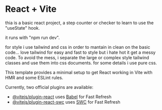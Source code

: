 # React + Vite

thia is a basic react project, a step counter or checker to learn to use the "useState" hook. 

it runs with "npm run dev". 

for style i use tailwind and css in order to mantain in clean on the basic code... love tailwind for easy and fast to style but i hate hot it get a messy code. To avoid the mess, i separate the 
large or complex style tailwind classes and use them into css documents. for some details i use pure css.

This template provides a minimal setup to get React working in Vite with HMR and some ESLint rules.

Currently, two official plugins are available:

- [@vitejs/plugin-react](https://github.com/vitejs/vite-plugin-react/blob/main/packages/plugin-react/README.md) uses [Babel](https://babeljs.io/) for Fast Refresh
- [@vitejs/plugin-react-swc](https://github.com/vitejs/vite-plugin-react-swc) uses [SWC](https://swc.rs/) for Fast Refresh
